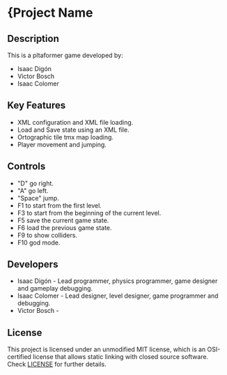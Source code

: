 # {Project Name

## Description

This is a pltaformer game developed by:
 - Isaac Digón
 - Victor Bosch
 - Isaac Colomer

## Key Features

 - XML configuration and XML file loading.
 - Load and Save state using an XML file.
 - Ortographic tile tmx map loading.
 - Player movement and jumping.
 
## Controls

 - "D" go right.
 - "A" go left.
 - "Space" jump.
 - F1 to start from the first level.
 - F3 to start from the beginning of the current level.
 - F5 save the current game state.
 - F6 load the previous game state.
 - F9 to show colliders.
 - F10 god mode.

## Developers

 - Isaac Digón - Lead programmer, physics programmer, game designer and gameplay debugging.
 - Isaac Colomer - Lead designer, level designer, game programmer and debugging.
 - Victor Bosch - 

## License

This project is licensed under an unmodified MIT license, which is an OSI-certified license that allows static linking with closed source software. Check [LICENSE](LICENSE) for further details.
